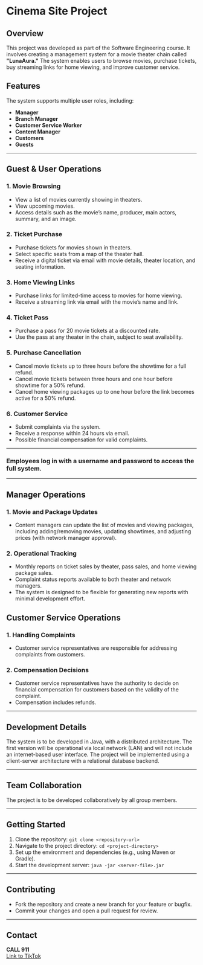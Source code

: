 # Cinema Site Project

## Overview
This project was developed as part of the Software Engineering course. It involves creating a management system for a movie theater chain called **"LunaAura."** The system enables users to browse movies, purchase tickets, buy streaming links for home viewing, and improve customer service.

## Features
The system supports multiple user roles, including:
- **Manager**
- **Branch Manager**
- **Customer Service Worker**
- **Content Manager**
- **Customers**
- **Guests**

---

## Guest & User Operations

### 1. Movie Browsing
- View a list of movies currently showing in theaters.
- View upcoming movies.
- Access details such as the movie’s name, producer, main actors, summary, and an image.

### 2. Ticket Purchase
- Purchase tickets for movies shown in theaters.
- Select specific seats from a map of the theater hall.
- Receive a digital ticket via email with movie details, theater location, and seating information.

### 3. Home Viewing Links
- Purchase links for limited-time access to movies for home viewing.
- Receive a streaming link via email with the movie’s name and link.

### 4. Ticket Pass
- Purchase a pass for 20 movie tickets at a discounted rate.
- Use the pass at any theater in the chain, subject to seat availability.

### 5. Purchase Cancellation
- Cancel movie tickets up to three hours before the showtime for a full refund.
- Cancel movie tickets between three hours and one hour before showtime for a 50% refund.
- Cancel home viewing packages up to one hour before the link becomes active for a 50% refund.

### 6. Customer Service
- Submit complaints via the system.
- Receive a response within 24 hours via email.
- Possible financial compensation for valid complaints.

---
### Employees log in with a username and password to access the full system.

---

## Manager Operations

### 1. Movie and Package Updates
- Content managers can update the list of movies and viewing packages, including adding/removing movies, updating showtimes, and adjusting prices (with network manager approval).

### 2. Operational Tracking
- Monthly reports on ticket sales by theater, pass sales, and home viewing package sales.
- Complaint status reports available to both theater and network managers.
- The system is designed to be flexible for generating new reports with minimal development effort.


## Customer Service Operations

### 1. Handling Complaints
- Customer service representatives are responsible for addressing complaints from customers.

### 2. Compensation Decisions
- Customer service representatives have the authority to decide on financial compensation for customers based on the validity of the complaint. 
- Compensation includes refunds.

---

## Development Details
The system is to be developed in Java, with a distributed architecture. The first version will be operational via local network (LAN) and will not include an internet-based user interface. The project will be implemented using a client-server architecture with a relational database backend.

---

## Team Collaboration
The project is to be developed collaboratively by all group members.

---

## Getting Started
1. Clone the repository: `git clone <repository-url>`
2. Navigate to the project directory: `cd <project-directory>`
3. Set up the environment and dependencies (e.g., using Maven or Gradle).
4. Start the development server: `java -jar <server-file>.jar`

---

## Contributing
- Fork the repository and create a new branch for your feature or bugfix.
- Commit your changes and open a pull request for review.

---

## Contact
**CALL 911**  
[Link to TikTok](https://vt.tiktok.com/ZS2YPYCPr/)
